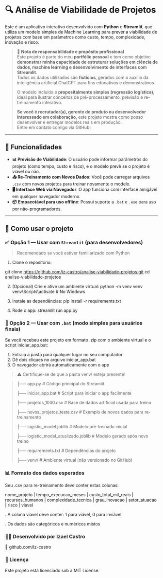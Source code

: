 # 🔍 Análise de Viabilidade de Projetos

Este é um aplicativo interativo desenvolvido com **Python** e **Streamlit**, que utiliza um modelo simples de Machine Learning para prever a viabilidade de projetos com base em parâmetros como custo, tempo, complexidade, inovação e risco.

> 🧠 **Nota de responsabilidade e propósito profissional**  
> Este projeto é parte do meu **portfólio pessoal** e tem como objetivo **demonstrar minha capacidade de estruturar soluções em ciência de dados, machine learning e desenvolvimento de interfaces com Streamlit**.  
> Todos os dados utilizados são **fictícios**, gerados com o auxílio da inteligência artificial ChatGPT para fins educativos e demonstrativos.  
>  
> O modelo incluído é **propositalmente simples (regressão logística)**, ideal para ilustrar conceitos de pré-processamento, previsão e re-treinamento interativo.  
>  
> **Se você é recrutador(a), gerente de produto ou desenvolvedor interessado em colaboração**, este projeto mostra como posso desenvolver e entregar modelos reais em produção.  
> Entre em contato comigo via GitHub!

---

## 📌 Funcionalidades

- **📊 Previsão de Viabilidade**: O usuário pode informar parâmetros do projeto (como tempo, custo e risco), e o modelo prevê se o projeto é viável ou não.
- **📤 Re-Treinamento com Novos Dados**: Você pode carregar arquivos `.csv` com novos projetos para treinar novamente o modelo.
- **🖥️ Interface Web via Navegador**: O app funciona com interface amigável em qualquer navegador moderno.
- **📦 Empacotável para uso offline**: Possui suporte a `.bat` e `.exe` para uso por não-programadores.

---

## 🧭 Como usar o projeto

### ✅ Opção 1 — Usar com `Streamlit` (para desenvolvedores)

> Recomendado se você estiver familiarizado com Python

1. Clone o repositório:

git clone https://github.com/iz-castro/analise-viabilidade-projetos.git
cd analise-viabilidade-projetos

2. (Opcional) Crie e ative um ambiente virtual:
python -m venv venv
venv\Scripts\activate   # No Windows

3. Instale as dependências:
pip install -r requirements.txt

4. Rode o app:
streamlit run app.py



### 🧰 Opção 2 — Usar com `.bat` (modo simples para usuários finais)

Se você recebeu este projeto em formato .zip com o ambiente virtual e o script iniciar_app.bat:

1. Extraia a pasta para qualquer lugar no seu computador
2. Dê dois cliques no arquivo iniciar_app.bat
3. O navegador abrirá automaticamente com o app

> ⚠️ Certifique-se de que a pasta venv/ esteja presente!

> ├── app.py                           # Código principal do Streamlit
> 
> ├── iniciar_app.bat                  # Script para iniciar o app facilmente
> 
> ├── projetos_1000.csv                # Base de dados artificial usada para treino
> 
> ├── novos_projetos_teste.csv         # Exemplo de novos dados para re-treinamento
> 
> ├── logistic_model.joblib            # Modelo pré-treinado inicial
> 
> ├── logistic_model_atualizado.joblib # Modelo gerado após novo treino
> 
> ├── requirements.txt                 # Dependências do projeto
> 
> ├── venv/                            # Ambiente virtual (não versionado no GitHub)


### 📊 Formato dos dados esperados

Seu .csv para re-treinamento deve conter estas colunas:

nome_projeto | tempo_execucao_meses | custo_total_mil_reais | recursos_humanos | complexidade_tecnica | grau_inovacao | setor_atuacao | risco | viavel

. A coluna viavel deve conter: 1 para viável, 0 para inviável

. Os dados são categóricos e numéricos mistos


### 👨‍💻 Desenvolvido por Izael Castro
🔗 github.com/Iz-castro

### 📜 Licença
Este projeto está licenciado sob a MIT License.


